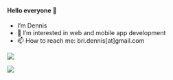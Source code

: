 #### Hello everyone 👋
- I’m Dennis
- 👀 I’m interested in web and mobile app development
- 📫 How to reach me: bri.dennis[at]gmail.com

![](https://github-readme-stats.vercel.app/api?username=bridennis&show_icons=true&theme=tokyonight)

![](https://github-readme-stats.vercel.app/api/top-langs/?username=bridennis&layout=compact)

<!---
bridennis/bridennis is a ✨ special ✨ repository because its `README.md` (this file) appears on your GitHub profile.
You can click the Preview link to take a look at your changes.
--->
